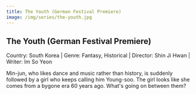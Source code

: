```yaml
---
title: The Youth (German Festival Premiere)
image: /img/series/the-youth.jpg
---
```


## The Youth (German Festival Premiere)

Country: South Korea | Genre: Fantasy, Historical | Director: Shin Ji Hwan | Writer: Im So Yeon

Min-jun, who likes dance and music rather than history, is suddenly followed by a girl who keeps calling him Young-soo. The girl looks like she comes from a bygone era 60 years ago. What's going on between them?
